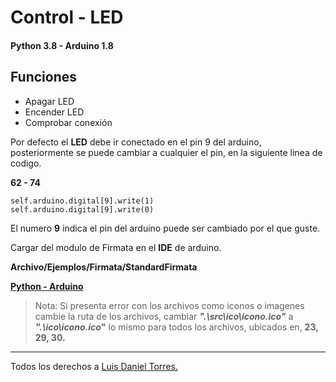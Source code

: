 # **Control - LED**

#### **Python 3.8 - Arduino 1.8**

## **Funciones**

- Apagar LED
- Encender LED
- Comprobar conexión

Por defecto el **LED** debe ir conectado en el pin 9 del arduino, posteriormente se puede cambiar a cualquier el pin, en la siguiente linea de codigo.

**62 - 74**

```
self.arduino.digital[9].write(1)
self.arduino.digital[9].write(0)
```

El numero **9** indica el pin del arduino puede ser cambiado por el que guste.

Cargar del modulo de Firmata en el **IDE** de arduino.

**Archivo/Ejemplos/Firmata/StandardFirmata**

**[Python - ](https://www.python.org/downloads/)**
**[Arduino](https://www.arduino.cc/en/Main/Software)**

> Nota: Si presenta error con los archivos como iconos o imagenes cambie la ruta de los archivos, cambiar **_".\src\ico\icono.ico"_** a **_".\ico\icono.ico_"** lo mismo para todos los archivos, ubicados en, **23, 29, 30.**

---

<p>Todos los derechos a <a href="https://www.instagram.com/luisdanieltorresacosta/">Luis Daniel Torres.</a></p>
